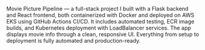 Movie Picture Pipeline — a full-stack project I built with a Flask backend and React frontend, both containerized with Docker and deployed on AWS EKS using GitHub Actions CI/CD. It includes automated testing, ECR image builds, and Kubernetes deployment with LoadBalancer services. The app displays movie info through a clean, responsive UI. Everything from setup to deployment is fully automated and production-ready.
